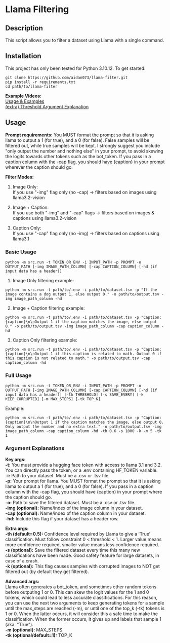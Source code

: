 # Llama Filtering

## Description
This script allows you to filter a dataset using Llama with a single command.

## Installation

This project has only been tested for Python 3.10.12. To get started:

```
git clone https://github.com/aidan073/llama-filter.git
pip install -r requirements.txt
cd path/to/llama-filter
```
  
**Example Videos:**  
[Usage & Examples](https://www.youtube.com/watch?v=Vhy5E8jTCWs)  
[(extra) Threshold Argument Explanation](https://www.youtube.com/watch?v=hePC_rnJaWM)  
  
## Usage  
**Prompt requirements:** You MUST format the prompt so that it is asking llama to output a 1 (for true), and a 0 (for false). False samples will be filtered out, while true samples will be kept. I strongly suggest you include "only output the number and nothing else" in your prompt, to avoid skewing the logits towards other tokens such as the bot_token. If you pass in a caption column with the -cap flag, you should have {caption} in your prompt wherever the caption should go.  
  
**Filter Modes:**  
1. Image Only:  
If you use "-img" flag only (no -cap) → filters based on images using llama3.2-vision  
  
2. Image + Caption:  
If you use both "-img" and "-cap" flags → filters based on images & captions using llama3.2-vision  
  
3. Caption Only:  
If you use "-cap" flag only (no -img) → filters based on captions using llama3.1

### Basic Usage
```
python -m src.run -t TOKEN_OR_ENV -i INPUT_PATH -p PROMPT -o OUTPUT_PATH [-img IMAGE_PATH_COLUMN] [-cap CAPTION_COLUMN] [-hd (if input data has a header)]
```
1. Image Only filtering example:
```
python -m src.run -t path/to/.env -i path/to/dataset.tsv -p "If the image contains a dog output 1, else output 0." -o path/to/output.tsv -img image_path_column -hd
```
2. Image + Caption filtering example:
```
python -m src.run -t path/to/.env -i path/to/dataset.tsv -p "Caption: {caption}\n\nOutput 1 if the caption matches the image, else output 0." -o path/to/output.tsv -img image_path_column -cap caption_column -hd
```  
3. Caption Only filtering example:   
```
python -m src.run -t path/to/.env -i path/to/dataset.tsv -p "Caption: {caption}\n\nOutput 1 if this caption is related to math. Output 0 if this caption is not related to math." -o path/to/output.tsv -cap caption_column -hd
```

### Full Usage
```
python -m src.run -t TOKEN_OR_ENV -i INPUT_PATH -p PROMPT -o OUTPUT_PATH [-img IMAGE_PATH_COLUMN] [-cap CAPTION_COLUMN] [-hd (if input data has a header)] [-th THRESHOLD] [-s SAVE_EVERY] [-k KEEP_CORRUPTED] [-m MAX_STEPS] [-tk TOP_K]
```
Example:
```
python -m src.run -t path/to/.env -i path/to/dataset.tsv -p "Caption: {caption}\n\nOutput 1 if the caption matches the image, else output 0. Only output the number and no extra text." -o path/to/output.tsv -img image_path_column -cap caption_column -hd -th 0.6 -s 1000 -k -m 5 -tk 1
```

### Argument Explanations  
**Key args:**  
**-t:** You must provide a hugging face token with access to llama 3.1 and 3.2. You can directly pass the token, or a .env containing HF_TOKEN variable.  
**-i:** Path to your dataset. Must be a .csv or .tsv file.  
**-p:** Your prompt for llama. You MUST format the prompt so that it is asking llama to output a 1 (for true), and a 0 (for false). If you pass in a caption column with the -cap flag, you should have {caption} in your prompt where the caption should go.  
**-o:** Path to save the filtered dataset. Must be a .csv or .tsv file.  
**-img (optional):** Name/index of the image column in your dataset.  
**-cap (optional):** Name/index of the caption column in your dataset.  
**-hd:** Include this flag if your dataset has a header row.  
  
**Extra args:**  
**-th (default=0.5):** Confidence level required by Llama to give a 'True' classification. Must follow constraint 0 < threshold < 1. Larger value means more confidence required, smaller value means less confidence required.  
**-s (optional):** Save the filtered dataset every time this many new classifications have been made. Good safety feature for large datasets, in case of a crash.  
**-k (optional):** This flag causes samples with corrupted images to NOT get filtered out (by default they get filtered).  
  
**Advanced args:**  
Llama often generates a bot_token, and sometimes other random tokens before outputing 1 or 0. This can skew the logit values for the 1 and 0 tokens, which could lead to less accurate classifications. For this reason, you can use the next two arguments to keep generating tokens for a sample until the max_steps are reached (-m), or until one of the top_k (-tk) tokens is 1 or 0. When the latter occurs, it will consider this a safe time to make the classification. When the former occurs, it gives up and labels that sample 1 (aka. "True").  
**-m (optional):** MAX_STEPS  
**-tk (optional/default=1):** TOP_K